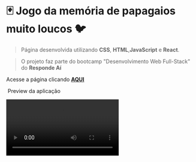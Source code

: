 #    :black_joker: Jogo da memória de papagaios muito loucos :bird:

> Página desenvolvida utilizando **CSS**, **HTML**,**JavaScript** e **React**. 

> O projeto faz parte do bootcamp "Desenvolvimento Web Full-Stack" do **Responde Aí**



Acesse a página clicando **<a href="https://projeto8-react-food-camp.vercel.app/">AQUI</a>**

​																									Preview da aplicação

<video src="./public/imgs/react_foodcamp.mp4" />




#### :wrench: ​​Principais pontos: 

+ Em construção;



##### :page_with_curl: ​Fontes úteis para o desenvolvimento desse projeto: 

> Em construção;
